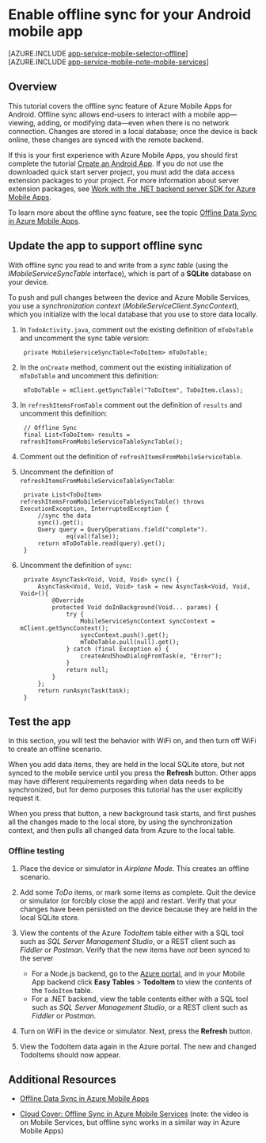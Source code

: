 <properties
    pageTitle="Enable offline sync for your Azure Mobile App (Android)"
    description="Learn how to use App Service Mobile Apps to cache and sync offline data in your Android application"
    documentationCenter="android"
    authors="lindydonna"
    manager="dwrede"
    services="app-service\mobile"/>

<tags
    ms.service="app-service-mobile"
    ms.workload="mobile"
    ms.tgt_pltfrm="mobile-android"
    ms.devlang="java"
    ms.topic="article"
    ms.date="12/01/2015"
    ms.author="donnam"/>

# Enable offline sync for your Android mobile app

[AZURE.INCLUDE [app-service-mobile-selector-offline](../../includes/app-service-mobile-selector-offline.md)]
&nbsp;  
[AZURE.INCLUDE [app-service-mobile-note-mobile-services](../../includes/app-service-mobile-note-mobile-services.md)]

## Overview

This tutorial covers the offline sync feature of Azure Mobile Apps for Android. Offline sync allows end-users to interact with a mobile app&mdash;viewing, adding, or modifying data&mdash;even when there is no network connection. Changes are stored in a local database; once the device is back online, these changes are synced with the remote backend.

If this is your first experience with Azure Mobile Apps, you should first complete the tutorial [Create an Android App]. If you do not use the downloaded quick start server project, you must add the data access extension packages to your project. For more information about server extension packages, see [Work with the .NET backend server SDK for Azure Mobile Apps](app-service-mobile-dotnet-backend-how-to-use-server-sdk.md). 

To learn more about the offline sync feature, see the topic [Offline Data Sync in Azure Mobile Apps].

## Update the app to support offline sync

With offline sync you read to and write from a *sync table* (using the *IMobileServiceSyncTable* interface), which is part of a **SQLite** database on your device.

To push and pull changes between the device and Azure Mobile Services, you use a *synchronization context* (*MobileServiceClient.SyncContext*), which you initialize with the local database that you use to store data locally.

1. In `TodoActivity.java`, comment out the existing definition of `mToDoTable` and uncomment the sync table version:
    
        private MobileServiceSyncTable<ToDoItem> mToDoTable;

2. In the `onCreate` method, comment out the existing initialization of `mToDoTable` and uncomment this definition:

        mToDoTable = mClient.getSyncTable("ToDoItem", ToDoItem.class);

3. In `refreshItemsFromTable` comment out the definition of `results` and uncomment this definition:

        // Offline Sync
        final List<ToDoItem> results = refreshItemsFromMobileServiceTableSyncTable();

4. Comment out the definition of `refreshItemsFromMobileServiceTable`.

5. Uncomment the definition of `refreshItemsFromMobileServiceTableSyncTable`:

        private List<ToDoItem> refreshItemsFromMobileServiceTableSyncTable() throws ExecutionException, InterruptedException {
            //sync the data
            sync().get();
            Query query = QueryOperations.field("complete").
                    eq(val(false));
            return mToDoTable.read(query).get();
        }

6. Uncomment the definition of `sync`:

        private AsyncTask<Void, Void, Void> sync() {
            AsyncTask<Void, Void, Void> task = new AsyncTask<Void, Void, Void>(){
                @Override
                protected Void doInBackground(Void... params) {
                    try {
                        MobileServiceSyncContext syncContext = mClient.getSyncContext();
                        syncContext.push().get();
                        mToDoTable.pull(null).get();
                    } catch (final Exception e) {
                        createAndShowDialogFromTask(e, "Error");
                    }
                    return null;
                }
            };
            return runAsyncTask(task);
        }

## Test the app

In this section, you will test the behavior with WiFi on, and then turn off WiFi to create an offline scenario.

When you add data items, they are held in the local SQLite store, but not synced to the mobile service until you press the **Refresh** button. Other apps may have different requirements regarding when data needs to be synchronized, but for demo purposes this tutorial has the user explicitly request it.

When you press that button, a new background task starts, and first pushes all the changes made to the local store, by using the synchronization context, and then pulls all changed data from Azure to the local table.

### Offline testing

1. Place the device or simulator in *Airplane Mode*. This creates an offline scenario.

2. Add some *ToDo* items, or mark some items as complete. Quit the device or simulator (or forcibly close the app) and restart. Verify that your changes have been persisted on the device because they are held in the local SQLite store.

3. View the contents of the Azure *TodoItem* table either with a SQL tool such as *SQL Server Management Studio*, or a REST client such as *Fiddler* or *Postman*. Verify that the new items have _not_ been synced to the server

    + For a Node.js backend, go to the [Azure portal](https://portal.azure.com/), and in your Mobile App backend click **Easy Tables** > **TodoItem** to view the contents of the `TodoItem` table.
    + For a .NET backend, view the table contents either with a SQL tool such as *SQL Server Management Studio*, or a REST client such as *Fiddler* or *Postman*.

4. Turn on WiFi in the device or simulator. Next, press the **Refresh** button.

5. View the TodoItem data again in the Azure portal. The new and changed TodoItems should now appear.

## Additional Resources

* [Offline Data Sync in Azure Mobile Apps]

* [Cloud Cover: Offline Sync in Azure Mobile Services] \(note: the video is on Mobile Services, but offline sync works in a similar way in Azure Mobile Apps\)


<!-- URLs. -->

[Offline Data Sync in Azure Mobile Apps]: ../app-service-mobile-offline-data-sync.md

[Create an Android App]: ../app-service-mobile-android-get-started.md

[Cloud Cover: Offline Sync in Azure Mobile Services]: http://channel9.msdn.com/Shows/Cloud+Cover/Episode-155-Offline-Storage-with-Donna-Malayeri
[Azure Friday: Offline-enabled apps in Azure Mobile Services]: http://azure.microsoft.com/documentation/videos/azure-mobile-services-offline-enabled-apps-with-donna-malayeri/



